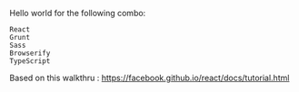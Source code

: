 Hello world for the following combo:

    React
    Grunt
    Sass
    Browserify
    TypeScript

Based on this walkthru : https://facebook.github.io/react/docs/tutorial.html